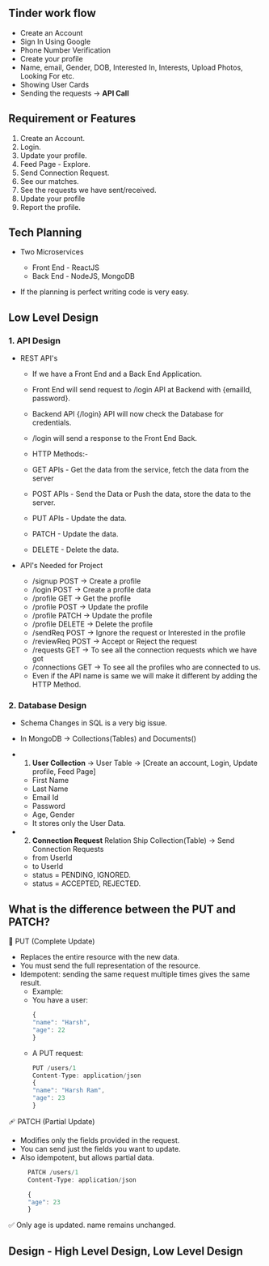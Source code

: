 ## Tinder work flow
- Create an Account
- Sign In Using Google
- Phone Number Verification
- Create your profile
- Name, email, Gender, DOB, Interested In, Interests, Upload Photos, Looking For etc.
- Showing User Cards
- Sending the requests -> **API Call**

## Requirement or Features
1. Create an Account.
2. Login.
3. Update your profile.
4. Feed Page - Explore.
5. Send Connection Request.
6. See our matches.
7. See the requests we have sent/received.
8. Update your profile
9. Report the profile.

## Tech Planning
- Two Microservices
  - Front End - ReactJS
  - Back End - NodeJS, MongoDB

- If the planning is perfect writing code is very easy.

## Low Level Design
### 1. API Design 
  - REST API's
    - If we have a Front End and a Back End Application.
    - Front End will send request to /login API at Backend with {emailId, password}.
    - Backend API {/login} API will now check the Database for credentials.
    - /login will send a response to the Front End Back.
    
    - HTTP Methods:-
    - GET APIs - Get the data from the service, fetch the data from the server
    - POST APIs - Send the Data or Push the data, store the data to the server.
    - PUT APIs - Update the data.
    - PATCH - Update the data.
    - DELETE - Delete the data.

  - API's Needed for Project
    - /signup       POST    -> Create a profile
    - /login        POST    -> Create a profile data
    - /profile      GET     -> Get the profile
    - /profile      POST    -> Update the profile
    - /profile      PATCH   -> Update the profile
    - /profile      DELETE  -> Delete the profile
    - /sendReq      POST    -> Ignore the request or Interested in the profile
    - /reviewReq    POST    -> Accept or Reject the request
    - /requests     GET     -> To see all the connection requests which we have got
    - /connections  GET     -> To see all the profiles who are connected to us.
    - Even if the API name is same we will make it different by adding the HTTP Method.

### 2. Database Design
  - Schema Changes in SQL is a very big issue.
  - In MongoDB -> Collections(Tables) and Documents()
  - 1. **User Collection** -> User Table -> [Create an account, Login, Update profile, Feed Page]
    - First Name
    - Last Name
    - Email Id
    - Password
    - Age, Gender
    - It stores only the User Data.

  - 2. **Connection Request** Relation Ship Collection(Table) ->  Send Connection Requests
    - from UserId
    - to UserId
    - status = PENDING, IGNORED.
    - status = ACCEPTED, REJECTED.

## What is the difference between the PUT and PATCH?
🔄 PUT (Complete Update)
- Replaces the entire resource with the new data.
- You must send the full representation of the resource.
- Idempotent: sending the same request multiple times gives the same result.
  - Example:
  - You have a user:
    ```js
    {
    "name": "Harsh",
    "age": 22
    }
    ```
  - A PUT request:
    ```js
    PUT /users/1
    Content-Type: application/json
    {
    "name": "Harsh Ram",
    "age": 23
    }
    ```

🩹 PATCH (Partial Update)
- Modifies only the fields provided in the request.
- You can send just the fields you want to update.
- Also idempotent, but allows partial data.
  ```js
    PATCH /users/1
    Content-Type: application/json

    {
    "age": 23
    }
  ```
✅ Only age is updated. name remains unchanged.

## Design - High Level Design, Low Level Design
